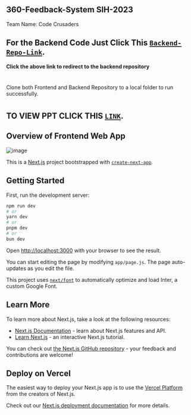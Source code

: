 ## 360-Feedback-System SIH-2023
Team Name: Code Crusaders

## For the Backend Code Just Click This [`Backend-Repo-Link`](https://github.com/kajalchoudhary1003/360-feedback-backend).
**Click the above link to redirect to the backend repository**
#
Clone both Frontend and Backend Repository to a local folder to run successfully.

#
## TO VIEW PPT CLICK THIS [`LINK`](https://github.com/kajalchoudhary1003/SIH23-CodeCrusaders/blob/main/ppt/SIH-ppt-CodeCrusaders.pdf).

## Overview of Frontend Web App
![image](https://github.com/kajalchoudhary1003/SIH23-CodeCrusaders/assets/108188712/c66c2021-ae7d-4d5c-9a80-2e061285e30f)



This is a [Next.js](https://nextjs.org/) project bootstrapped with [`create-next-app`](https://github.com/vercel/next.js/tree/canary/packages/create-next-app).

## Getting Started

First, run the development server:

```bash
npm run dev
# or
yarn dev
# or
pnpm dev
# or
bun dev
```

Open [http://localhost:3000](http://localhost:3000) with your browser to see the result.

You can start editing the page by modifying `app/page.js`. The page auto-updates as you edit the file.

This project uses [`next/font`](https://nextjs.org/docs/basic-features/font-optimization) to automatically optimize and load Inter, a custom Google Font.

## Learn More

To learn more about Next.js, take a look at the following resources:

- [Next.js Documentation](https://nextjs.org/docs) - learn about Next.js features and API.
- [Learn Next.js](https://nextjs.org/learn) - an interactive Next.js tutorial.

You can check out [the Next.js GitHub repository](https://github.com/vercel/next.js/) - your feedback and contributions are welcome!

## Deploy on Vercel

The easiest way to deploy your Next.js app is to use the [Vercel Platform](https://vercel.com/new?utm_medium=default-template&filter=next.js&utm_source=create-next-app&utm_campaign=create-next-app-readme) from the creators of Next.js.

Check out our [Next.js deployment documentation](https://nextjs.org/docs/deployment) for more details.
